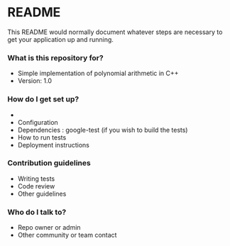 # README #

This README would normally document whatever steps are necessary to get your application up and running.

### What is this repository for? ###

* Simple implementation of polynomial arithmetic in C++
* Version: 1.0

### How do I get set up? ###

* 
* Configuration
* Dependencies : google-test (if you wish to build the tests)
* How to run tests
* Deployment instructions

### Contribution guidelines ###

* Writing tests
* Code review
* Other guidelines

### Who do I talk to? ###

* Repo owner or admin
* Other community or team contact